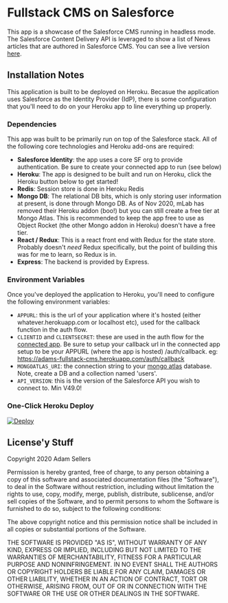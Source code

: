 # Fullstack CMS on Salesforce

This app is a showcase of the Salesforce CMS running in headless mode. The Salesforce Content Delivery API is leveraged to show a list of News articles that are authored in Salesforce CMS. You can see a live version [here](https://adams-fullstack-cms.herokuapp.com).

## Installation Notes

This application is built to be deployed on Heroku. Becasue the application uses Salesforce as the Identity Provider (IdP), there is some configuration that you'll need to do on your Heroku app to line everything up properly.

### Dependencies

This app was built to be primarily run on top of the Salesforce stack. All of the following core technologies and Heroku add-ons are required:

- **Salesforce Identity**: the app uses a core SF org to provide authentication. Be sure to create your connected app to run (see below)
- **Heroku**: The app is designed to be built and run on Heroku, click the Heroku button below to get started!
- **Redis**: Session store is done in Heroku Redis
- **Mongo DB**: The relational DB bits, which is only storing user information at present, is done through Mongo DB. As of Nov 2020, mLab has removed their Heroku addon (boo!) but you can still create a free tier at Mongo Atlas. This is recommended to keep the app free to use as Object Rocket (the other Mongo addon in Heroku) doesn't have a free tier.
- **React / Redux**: This is a react front end with Redux for the state store. Probably doesn't _need_ Redux specifically, but the point of building this was for me to learn, so Redux is in.
- **Express**: The backend is provided by Express.

### Environment Variables

Once you've deployed the application to Heroku, you'll need to configure the following environment variables:

- `APPURL`: this is the url of your application where it's hosted (either whatever.herokuapp.com or localhost etc), used for the callback function in the auth flow.
- `CLIENTID` and `CLIENTSECRET`: these are used in the auth flow for the [connected app](https://help.salesforce.com/articleView?id=connected_app_create.htm&type=5). Be sure to setup your callback url in the connected app setup to be your APPURL (where the app is hosted) /auth/callback. eg: <https://adams-fullstack-cms.herokuapp.com/auth/callback>
- `MONGOATLAS_URI`: the connection string to your [mongo atlas](https://docs.atlas.mongodb.com/tutorial/deploy-free-tier-cluster/) database. Note, create a DB and a collection named 'users'.
- `API_VERSION`: this is the version of the Salesforce API you wish to connect to. Min V49.0!

### One-Click Heroku Deploy

[![Deploy](https://www.herokucdn.com/deploy/button.svg)](https://heroku.com/deploy?template=https://github.com/adamSellers/adams-fullstack-cms)

## License'y Stuff

Copyright 2020 Adam Sellers

Permission is hereby granted, free of charge, to any person obtaining a copy of this software and associated documentation files (the "Software"), to deal in the Software without restriction, including without limitation the rights to use, copy, modify, merge, publish, distribute, sublicense, and/or sell copies of the Software, and to permit persons to whom the Software is furnished to do so, subject to the following conditions:

The above copyright notice and this permission notice shall be included in all copies or substantial portions of the Software.

THE SOFTWARE IS PROVIDED "AS IS", WITHOUT WARRANTY OF ANY KIND, EXPRESS OR IMPLIED, INCLUDING BUT NOT LIMITED TO THE WARRANTIES OF MERCHANTABILITY, FITNESS FOR A PARTICULAR PURPOSE AND NONINFRINGEMENT. IN NO EVENT SHALL THE AUTHORS OR COPYRIGHT HOLDERS BE LIABLE FOR ANY CLAIM, DAMAGES OR OTHER LIABILITY, WHETHER IN AN ACTION OF CONTRACT, TORT OR OTHERWISE, ARISING FROM, OUT OF OR IN CONNECTION WITH THE SOFTWARE OR THE USE OR OTHER DEALINGS IN THE SOFTWARE.
